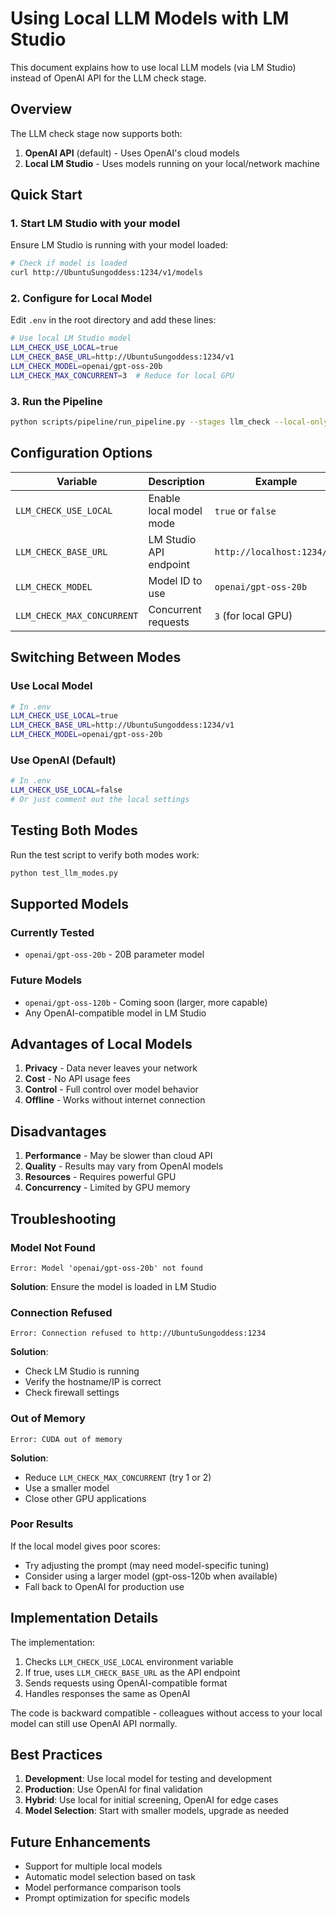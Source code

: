 # Using Local LLM Models with LM Studio

This document explains how to use local LLM models (via LM Studio) instead of OpenAI API for the LLM check stage.

## Overview

The LLM check stage now supports both:
1. **OpenAI API** (default) - Uses OpenAI's cloud models
2. **Local LM Studio** - Uses models running on your local/network machine

## Quick Start

### 1. Start LM Studio with your model

Ensure LM Studio is running with your model loaded:
```bash
# Check if model is loaded
curl http://UbuntuSungoddess:1234/v1/models
```

### 2. Configure for Local Model

Edit `.env` in the root directory and add these lines:
```bash
# Use local LM Studio model
LLM_CHECK_USE_LOCAL=true
LLM_CHECK_BASE_URL=http://UbuntuSungoddess:1234/v1
LLM_CHECK_MODEL=openai/gpt-oss-20b
LLM_CHECK_MAX_CONCURRENT=3  # Reduce for local GPU
```

### 3. Run the Pipeline

```bash
python scripts/pipeline/run_pipeline.py --stages llm_check --local-only --with-llm-check
```

## Configuration Options

| Variable | Description | Example |
|----------|-------------|---------|
| `LLM_CHECK_USE_LOCAL` | Enable local model mode | `true` or `false` |
| `LLM_CHECK_BASE_URL` | LM Studio API endpoint | `http://localhost:1234/v1` |
| `LLM_CHECK_MODEL` | Model ID to use | `openai/gpt-oss-20b` |
| `LLM_CHECK_MAX_CONCURRENT` | Concurrent requests | `3` (for local GPU) |

## Switching Between Modes

### Use Local Model
```bash
# In .env
LLM_CHECK_USE_LOCAL=true
LLM_CHECK_BASE_URL=http://UbuntuSungoddess:1234/v1
LLM_CHECK_MODEL=openai/gpt-oss-20b
```

### Use OpenAI (Default)
```bash
# In .env
LLM_CHECK_USE_LOCAL=false
# Or just comment out the local settings
```

## Testing Both Modes

Run the test script to verify both modes work:
```bash
python test_llm_modes.py
```

## Supported Models

### Currently Tested
- `openai/gpt-oss-20b` - 20B parameter model

### Future Models
- `openai/gpt-oss-120b` - Coming soon (larger, more capable)
- Any OpenAI-compatible model in LM Studio

## Advantages of Local Models

1. **Privacy** - Data never leaves your network
2. **Cost** - No API usage fees
3. **Control** - Full control over model behavior
4. **Offline** - Works without internet connection

## Disadvantages

1. **Performance** - May be slower than cloud API
2. **Quality** - Results may vary from OpenAI models
3. **Resources** - Requires powerful GPU
4. **Concurrency** - Limited by GPU memory

## Troubleshooting

### Model Not Found
```
Error: Model 'openai/gpt-oss-20b' not found
```
**Solution**: Ensure the model is loaded in LM Studio

### Connection Refused
```
Error: Connection refused to http://UbuntuSungoddess:1234
```
**Solution**:
- Check LM Studio is running
- Verify the hostname/IP is correct
- Check firewall settings

### Out of Memory
```
Error: CUDA out of memory
```
**Solution**:
- Reduce `LLM_CHECK_MAX_CONCURRENT` (try 1 or 2)
- Use a smaller model
- Close other GPU applications

### Poor Results
If the local model gives poor scores:
- Try adjusting the prompt (may need model-specific tuning)
- Consider using a larger model (gpt-oss-120b when available)
- Fall back to OpenAI for production use

## Implementation Details

The implementation:
1. Checks `LLM_CHECK_USE_LOCAL` environment variable
2. If true, uses `LLM_CHECK_BASE_URL` as the API endpoint
3. Sends requests using OpenAI-compatible format
4. Handles responses the same as OpenAI

The code is backward compatible - colleagues without access to your local model can still use OpenAI API normally.

## Best Practices

1. **Development**: Use local model for testing and development
2. **Production**: Use OpenAI for final validation
3. **Hybrid**: Use local for initial screening, OpenAI for edge cases
4. **Model Selection**: Start with smaller models, upgrade as needed

## Future Enhancements

- Support for multiple local models
- Automatic model selection based on task
- Model performance comparison tools
- Prompt optimization for specific models
